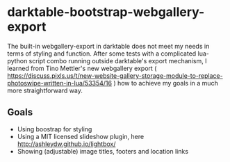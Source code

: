 # darktable-bootstrap-webgallery-export

The built-in webgallery-export in darktable does not meet my needs in terms of styling and function.
After some tests with a complicated lua-python script combo running outside darktable's export mechanism, I learned from Tino Mettler's new webgallery export ( https://discuss.pixls.us/t/new-website-gallery-storage-module-to-replace-photoswipe-written-in-lua/53354/16 ) how to achieve my goals in a much more straightforward way.

## Goals
  * Using boostrap for styling
  * Using a MIT licensed slideshow plugin, here http://ashleydw.github.io/lightbox/
  * Showing (adjustable) image titles, footers and location links
